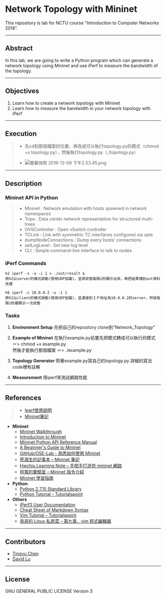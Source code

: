# Network Topology with Mininet

This repository is lab for NCTU course "Introduction to Computer Networks 2018".

---
## Abstract

In this lab, we are going to write a Python program which can generate a network topology using Mininet and use iPerf to measure the bandwidth of the topology.

---
## Objectives

1. Learn how to create a network topology with Mininet
2. Learn how to measure the bandwidth in your network topology with iPerf

---
## Execution

> * 先cd到那個檔案的位置，再改成可以執行topology.py的模式（chmod +x topology.py），然後執行topology.py（./topology.py）  
    
> * ![螢幕快照 2018-12-06 下午2.53.45.png](https://github.com/nctucn/lab2-qhorse0616227/blob/master/%E8%9E%A2%E5%B9%95%E5%BF%AB%E7%85%A7%202018-12-06%20%E4%B8%8B%E5%8D%882.53.45.png)
        
---
## Description

### Mininet API in Python

> * Mininet : Network emulation with hosts spawned in network namespaces
> * Topo : Data center network representation for structured multi-trees
> * OVSController : Open vSwitch controller
> * TCLink : Link with symmetric TC interfaces configured via opts
> * dumpNodeConnections : Dump every hosts’ connections
> * setLogLevel : Set new log level
> * CLI : Simple command-line interface to talk to nodes
        

### iPerf Commands

    h2 iperf -s -u -i 1 > ./out/result &   
    將h2以server的模式啟動(使用UDP協議)，並將狀態每隔1秒顯示出來，再把結果傳到out資料夾裡    
    
    h6 iperf -c 10.0.0.2 -u -i 1  
    將h2以client的模式啟動(使用UDP協議)，並連接到ＩＰ地址為10.0.0.2的server，然後每隔1秒要顯示一次狀態
    

### Tasks

1. **Environment Setup**
   先把自己的repository clone到“Network_Topology”

2. **Example of Mininet**
   在執行example.py前要先把模式轉成可以執行的模式 ＝> chmod +x example.py  
   然後才能執行那個檔案 ＝> ./example.py

3. **Topology Generator**
   照著example.py寫自己的topology.py
   詳細的寫法code裡有註解

4. **Measurement**
   用iperf來測試網路性能
---
## References

> * [Iperf使用說明](http://m1016c.pixnet.net/blog/post/145780230-iperf%E4%BD%BF%E7%94%A8%E8%AA%AA%E6%98%8E)
> * [Mininet筆記](https://blog.laszlo.tw/?p=81)

* **Mininet**
    * [Mininet Walkthrough](http://mininet.org/walkthrough/)
    * [Introduction to Mininet](https://github.com/mininet/mininet/wiki/Introduction-to-Mininet)
    * [Mininet Python API Reference Manual](http://mininet.org/api/annotated.html)
    * [A Beginner's Guide to Mininet](https://opensourceforu.com/2017/04/beginners-guide-mininet/)
    * [GitHub/OSE-Lab - 熟悉如何使用 Mininet](https://github.com/OSE-Lab/Learning-SDN/blob/master/Mininet/README.md)
    * [菸酒生的記事本 – Mininet 筆記](https://blog.laszlo.tw/?p=81)
    * [Hwchiu Learning Note – 手把手打造仿 mininet 網路](https://hwchiu.com/setup-mininet-like-environment.html)
    * [阿寬的實驗室 – Mininet 指令介紹](https://ting-kuan.blog/2017/11/09/%E3%80%90mininet%E6%8C%87%E4%BB%A4%E4%BB%8B%E7%B4%B9%E3%80%91/)
    * [Mininet 學習指南](https://www.sdnlab.com/11495.html)
* **Python**
    * [Python 2.7.15 Standard Library](https://docs.python.org/2/library/index.html)
    * [Python Tutorial - Tutorialspoint](https://www.tutorialspoint.com/python/)
* **Others**
    * [iPerf3 User Documentation](https://iperf.fr/iperf-doc.php#3doc)
    * [Cheat Sheet of Markdown Syntax](https://www.markdownguide.org/cheat-sheet)
    * [Vim Tutorial – Tutorialspoint](https://www.tutorialspoint.com/vim/index.htm)
    * [鳥哥的 Linux 私房菜 – 第九章、vim 程式編輯器](http://linux.vbird.org/linux_basic/0310vi.php)

---
## Contributors

* [Tingyu Chen](https://github.com/qhorse0616227)
* [David Lu](https://github.com/yungshenglu)

---
## License

GNU GENERAL PUBLIC LICENSE Version 3

